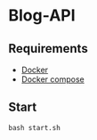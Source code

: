 # Blog-API

## Requirements
- [Docker](https://docs.docker.com/get-docker/Docker)
- [Docker compose](https://docs.docker.com/compose/install/)

## Start
`bash start.sh`